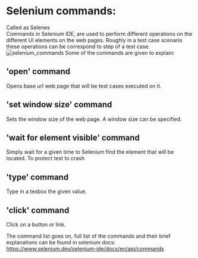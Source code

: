 # Selenium commands:
Called as Selenes              
Commands in Selenium IDE, are used to perform different operations on the different UI elements on the web pages. 
Roughly in a test case scenario these operations can be correspond to step of a test case. 
![selenium_commands](https://github.com/KubraIsik/tobeto-test-assignments/assets/11259498/ba840f22-60d8-494e-bd13-35277676e904)
Some of the commands are given to explain:
## 'open' command
Opens base url web page that will be test cases executed on it.
## 'set window size' command
Sets the window size of the web page. A window size can be specified.
## 'wait for element visible' command
Simply wait for a given time to Selenium find the element that will be located. To protect test to crash 
## 'type' command
Type in a texbox the given value.
## 'click' command
Click on a button or link.

The command list goes on, full list of the commands and their brief explanations can be found in selenium docs: 
https://www.selenium.dev/selenium-ide/docs/en/api/commands
